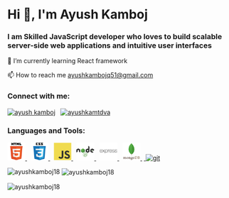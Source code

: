 <h1>Hi 👋, I'm Ayush Kamboj</h1>
<h3>I am Skilled JavaScript developer who loves to build scalable server-side web applications and intuitive user interfaces</h3>
🌱  I’m currently learning React framework

📫  How to reach me ayushkambojq51@gmail.com
<h3 align="left">Connect with me:</h3>
<p align="left">
<a href="https://linkedin.com/in/ayush kamboj" target="blank"><img align="center" src="https://raw.githubusercontent.com/rahuldkjain/github-profile-readme-generator/master/src/images/icons/Social/linked-in-alt.svg" alt="ayush kamboj" height="25" width="37" /></a>  &nbsp;
<a href="https://auth.geeksforgeeks.org/user/ayushkamtdva" target="blank"><img align="center" src="https://raw.githubusercontent.com/rahuldkjain/github-profile-readme-generator/master/src/images/icons/Social/geeks-for-geeks.svg" alt="ayushkamtdva" height="28" width="37" /></a>
</p>

<h3 align="left">Languages and Tools:</h3>
<p align="left"> <a href="https://www.w3.org/html/" target="_blank" rel="noreferrer"> <img src="https://raw.githubusercontent.com/devicons/devicon/master/icons/html5/html5-original-wordmark.svg" alt="html5" width="40" height="40"/> </a> &nbsp; <a href="https://www.w3schools.com/css/" target="_blank" rel="noreferrer"> <img src="https://raw.githubusercontent.com/devicons/devicon/master/icons/css3/css3-original-wordmark.svg" alt="css3" width="40" height="40"/> </a> &nbsp; <a href="https://developer.mozilla.org/en-US/docs/Web/JavaScript" target="_blank" rel="noreferrer"> <img src="https://raw.githubusercontent.com/devicons/devicon/master/icons/javascript/javascript-original.svg" alt="javascript" width="40" height="40"/> </a> &nbsp; <a href="https://nodejs.org" target="_blank" rel="noreferrer"> <img src="https://raw.githubusercontent.com/devicons/devicon/master/icons/nodejs/nodejs-original-wordmark.svg" alt="nodejs" width="40" height="40"/> </a> &nbsp; <a href="https://expressjs.com" target="_blank" rel="noreferrer"> <img src="https://raw.githubusercontent.com/devicons/devicon/master/icons/express/express-original-wordmark.svg" alt="express" width="40" height="40"/> </a> &nbsp; <a href="https://www.mongodb.com/" target="_blank" rel="noreferrer"> <img src="https://raw.githubusercontent.com/devicons/devicon/master/icons/mongodb/mongodb-original-wordmark.svg" alt="mongodb" width="40" height="40"/> </a> &nbsp;<a href="https://git-scm.com/" target="_blank" rel="noreferrer"> <img src="https://www.vectorlogo.zone/logos/git-scm/git-scm-icon.svg" alt="git" width="40" height="40"/> </a>  </p>

<p><img align="left" src="https://github-readme-stats.vercel.app/api/top-langs?username=ayushkamboj18&show_icons=true&locale=en&layout=compact" alt="ayushkamboj18" /></p>

<p>&nbsp;<img align="center" src="https://github-readme-stats.vercel.app/api?username=ayushkamboj18&show_icons=true&locale=en" alt="ayushkamboj18" /></p>

<p><img align="center" src="https://github-readme-streak-stats.herokuapp.com/?user=ayushkamboj18&" alt="ayushkamboj18" /></p>
